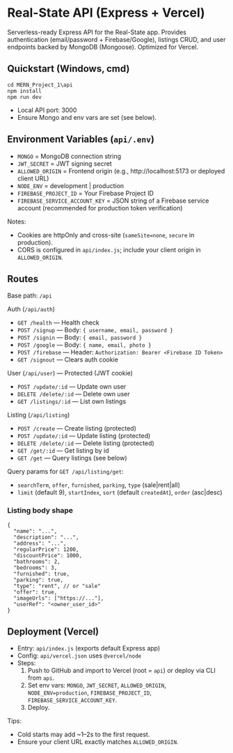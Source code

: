 # Real-State API (Express + Vercel)

Serverless-ready Express API for the Real-State app. Provides authentication (email/password + Firebase/Google), listings CRUD, and user endpoints backed by MongoDB (Mongoose). Optimized for Vercel.

## Quickstart (Windows, cmd)

```
cd MERN_Project_1\api
npm install
npm run dev
```

- Local API port: 3000
- Ensure Mongo and env vars are set (see below).

## Environment Variables (`api/.env`)

- `MONGO` = MongoDB connection string
- `JWT_SECRET` = JWT signing secret
- `ALLOWED_ORIGIN` = Frontend origin (e.g., http://localhost:5173 or deployed client URL)
- `NODE_ENV` = development | production
- `FIREBASE_PROJECT_ID` = Your Firebase Project ID
- `FIREBASE_SERVICE_ACCOUNT_KEY` = JSON string of a Firebase service account (recommended for production token verification)

Notes:

- Cookies are httpOnly and cross-site (`sameSite=none`, `secure` in production).
- CORS is configured in `api/index.js`; include your client origin in `ALLOWED_ORIGIN`.

## Routes

Base path: `/api`

Auth (`/api/auth`)

- `GET /health` — Health check
- `POST /signup` — Body: `{ username, email, password }`
- `POST /signin` — Body: `{ email, password }`
- `POST /google` — Body: `{ name, email, photo }`
- `POST /firebase` — Header: `Authorization: Bearer <Firebase ID Token>`
- `GET /signout` — Clears auth cookie

User (`/api/user`) — Protected (JWT cookie)

- `POST /update/:id` — Update own user
- `DELETE /delete/:id` — Delete own user
- `GET /listings/:id` — List own listings

Listing (`/api/listing`)

- `POST /create` — Create listing (protected)
- `POST /update/:id` — Update listing (protected)
- `DELETE /delete/:id` — Delete listing (protected)
- `GET /get/:id` — Get listing by id
- `GET /get` — Query listings (see below)

Query params for `GET /api/listing/get`:

- `searchTerm`, `offer`, `furnished`, `parking`, `type` (sale|rent|all)
- `limit` (default 9), `startIndex`, `sort` (default `createdAt`), `order` (asc|desc)

### Listing body shape

```
{
  "name": "...",
  "description": "...",
  "address": "...",
  "regularPrice": 1200,
  "discountPrice": 1000,
  "bathrooms": 2,
  "bedrooms": 3,
  "furnished": true,
  "parking": true,
  "type": "rent", // or "sale"
  "offer": true,
  "imageUrls": ["https://..."],
  "userRef": "<owner_user_id>"
}
```

## Deployment (Vercel)

- Entry: `api/index.js` (exports default Express app)
- Config: `api/vercel.json` uses `@vercel/node`
- Steps:
  1. Push to GitHub and import to Vercel (root = `api`) or deploy via CLI from `api`.
  2. Set env vars: `MONGO`, `JWT_SECRET`, `ALLOWED_ORIGIN`, `NODE_ENV=production`, `FIREBASE_PROJECT_ID`, `FIREBASE_SERVICE_ACCOUNT_KEY`.
  3. Deploy.

Tips:

- Cold starts may add ~1–2s to the first request.
- Ensure your client URL exactly matches `ALLOWED_ORIGIN`.
